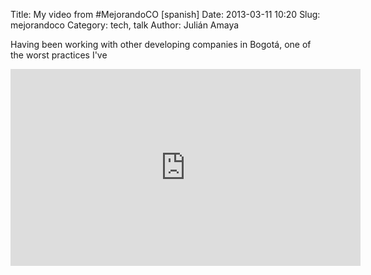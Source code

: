 Title: My video from #MejorandoCO [spanish]
Date: 2013-03-11 10:20
Slug: mejorandoco
Category: tech, talk
Author: Julián Amaya
<!-- Tags: thats, awesome
Slug: my-super-post
Summary: Short version for index and feeds -->

Having been working with other developing companies in Bogotá, one of the worst practices I've 
<iframe width="560" height="315" src="http://www.youtube.com/embed/Bk3rKev06y0" frameborder="0" allowfullscreen></iframe>